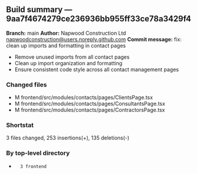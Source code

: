 ## Build summary — 9aa7f4674279ce236936bb955ff33ce78a3429f4

**Branch:** main **Author:** Napwood Construction Ltd <napwoodconstruction@users.noreply.github.com>
**Commit message:** fix: clean up imports and formatting in contact pages

- Remove unused imports from all contact pages
- Clean up import organization and formatting
- Ensure consistent code style across all contact management pages

### Changed files

- M frontend/src/modules/contacts/pages/ClientsPage.tsx
- M frontend/src/modules/contacts/pages/ConsultantsPage.tsx
- M frontend/src/modules/contacts/pages/ContractorsPage.tsx

### Shortstat

3 files changed, 253 insertions(+), 135 deletions(-)

### By top-level directory

-       3 frontend
